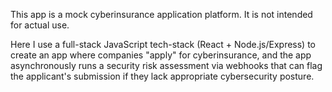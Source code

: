 This app is a mock cyberinsurance application platform. It is not intended for actual use.

Here I use a full-stack JavaScript tech-stack (React + Node.js/Express) to create an app where companies "apply" for cyberinsurance, and the app asynchronously runs a security risk assessment via webhooks that can flag the applicant's submission if they lack appropriate cybersecurity posture.